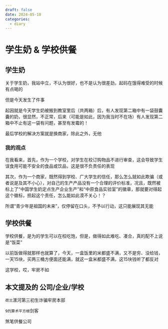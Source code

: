 ```yaml
---
draft: false
date: 2024-05-10
categories:
  - diary
---
```


# 学生奶 & 学校供餐

## 学生奶

关于学生奶，我站中立，不认为很好，也不是认为很差劲，起码在饿得难受的时候有点喝的

但是今天发生了件事

起因就是今天学生奶被搬到教室里后（共两箱）后，有人发现第二箱中有一袋鼓囊囊的奶，很显然，不正常，后来（可能是如此，因为我当时不在场）有人发现第二箱中不止有这一袋有问题，甚至有发霉的！

最后学校的解决方案就是换商家，除此之外，无他

### 我的观点

在我看来，首先，作为一个学校，对学生在校订购物品不进行审查，这会导致学生误食用可能不安全的食品或饮品，这是很不负责任的表现

其次，作为一个商家，既然得到学校、广大学生的信任，那么怎么就如此欺骗（或者说是及其不小心），对自己的生产产品没有一个合理的评价标准，况且，既然被标上了“中国学生奶定点生产企业生产”和“中原食品实验室”的徽章，那就要对得起这个徽标，担起这个责任，怎么能如此漠不关心！？

所谓“青少年是祖国的未来”，仅停留在口头，不予以行动，这只能展现其无能

## 学校供餐

学校供餐，是为的学生可以在校吃饱，但是，做得如此难吃、凑合，真的配不上说是“饭菜”

以前饭做得就那样也就算了，今天，一盒饭里的米都盛不满，又不是穷、没给钱，一天15块，买两三桶方便面还能满，就这一盒米都盛不满，这15块钱听了都反对

这学校，哎，牢房不如

## 本文提及的 公司/企业/学校

`荷兰`漯河第三初生诈骗牢房本部

`9的算术平方根`剑客

煞笔供餐公司
